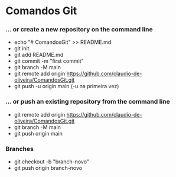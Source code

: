 # Comandos Git

### … or create a new repository on the command line

- echo "# ComandosGit" >> README.md
- git init
- git add README.md
- git commit -m "first commit"
- git branch -M main
- git remote add origin https://github.com/claudio-de-oliveira/ComandosGit.git
- git push -u origin main (-u na primeira vez)

### … or push an existing repository from the command line

- git remote add origin https://github.com/claudio-de-oliveira/ComandosGit.git
- git branch -M main
- git push origin main

### Branches

- git checkout -b "branch-novo"
- git push origin branch-novo